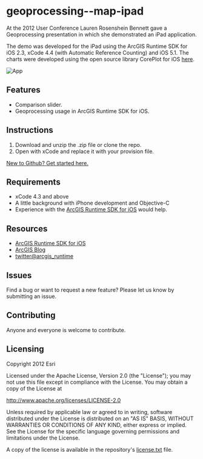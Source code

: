 # geoprocessing--map-ipad

At the 2012 User Conference Lauren Rosenshein Bennett gave a Geoprocessing presentation in which she demonstrated an iPad application.

The demo was developed for the iPad using the ArcGIS Runtime SDK for iOS 2.3, xCode 4.4 (with Automatic Reference Counting) and iOS 5.1. The charts were developed using the open source library CorePlot for iOS [here](http://code.google.com/p/core-plot/).


![App](https://raw.github.com/ArcGIS/geoprocessing--map-ipad/master/picture.png)

## Features
* Comparison slider.
* Geoprocessing usage in ArcGIS Runtime SDK for iOS.

## Instructions

1. Download and unzip the .zip file or clone the repo.
2. Open with xCode and replace it with your provision file.

[New to Github? Get started here.](https://github.com/)

## Requirements

* xCode 4.3 and above
* A little background with iPhone development and Objective-C
* Experience with the [ArcGIS Runtime SDK for iOS](http://www.esri.com/) would help.

## Resources

* [ArcGIS Runtime SDK for iOS](http://resources.arcgis.com/en/communities/runtime-ios-sdk/)
* [ArcGIS Blog](http://blogs.esri.com/esri/arcgis/)
* [twitter@arcgis_runtime](http://twitter.com/arcgis_runtime)

## Issues

Find a bug or want to request a new feature?  Please let us know by submitting an issue.

## Contributing

Anyone and everyone is welcome to contribute. 

## Licensing
Copyright 2012 Esri

Licensed under the Apache License, Version 2.0 (the "License");
you may not use this file except in compliance with the License.
You may obtain a copy of the License at

   http://www.apache.org/licenses/LICENSE-2.0

Unless required by applicable law or agreed to in writing, software
distributed under the License is distributed on an "AS IS" BASIS,
WITHOUT WARRANTIES OR CONDITIONS OF ANY KIND, either express or implied.
See the License for the specific language governing permissions and
limitations under the License.

A copy of the license is available in the repository's [license.txt]( https://raw.github.com/Esri/switch-basemaps-js/master/license.txt) file.

